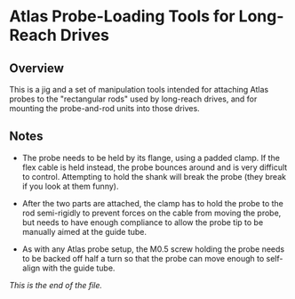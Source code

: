 # Atlas Probe-Loading Tools for Long-Reach Drives

## Overview

This is a jig and a set of manipulation tools intended for attaching Atlas
probes to the "rectangular rods" used by long-reach drives, and for mounting
the probe-and-rod units into those drives.


## Notes

* The probe needs to be held by its flange, using a padded clamp. If the
flex cable is held instead, the probe bounces around and is very difficult
to control. Attempting to hold the shank will break the probe (they break if
you look at them funny).

* After the two parts are attached, the clamp has to hold the probe to the
rod semi-rigidly to prevent forces on the cable from moving the probe, but
needs to have enough compliance to allow the probe tip to be manually aimed
at the guide tube.

* As with any Atlas probe setup, the M0.5 screw holding the probe needs to
be backed off half a turn so that the probe can move enough to self-align
with the guide tube.


_This is the end of the file._
